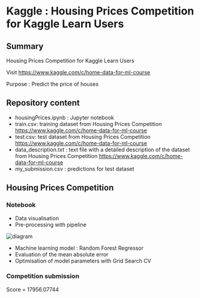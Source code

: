 # Kaggle : Housing Prices Competition for Kaggle Learn Users

## Summary

Housing Prices Competition for Kaggle Learn Users

Visit https://www.kaggle.com/c/home-data-for-ml-course

Purpose : Predict the price of houses

## Repository content

* housingPrices.ipynb : Jupyter notebook
* train.csv: training dataset from Housing Prices Competition https://www.kaggle.com/c/home-data-for-ml-course
* test.csv: test dataset from Housing Prices Competition https://www.kaggle.com/c/home-data-for-ml-course
* data_description.txt : text file with a detailed description of the dataset from Housing Prices Competition https://www.kaggle.com/c/home-data-for-ml-course
* my_submission.csv : predictions for test dataset

## Housing Prices Competition

### Notebook

* Data visualisation
* Pre-processing with pipeline

![diagram](https://user-images.githubusercontent.com/82372483/123261032-8c8c9980-d4f6-11eb-9752-672b39eb6ec2.png)

* Machine learning model : Random Forest Regressor
* Evaluation of the mean absolute error
* Optimisation of model parameters with Grid Search CV

### Competition submission
Score = 17956.07744
